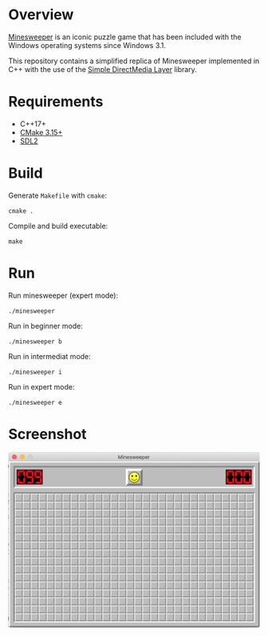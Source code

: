 # Overview

[Minesweeper](https://en.wikipedia.org/wiki/Microsoft_Minesweeper) is an iconic puzzle game 
that has been included with the Windows operating systems since Windows 3.1.

This repository contains a simplified replica of Minesweeper implemented in C++ 
with the use of the [Simple DirectMedia Layer](https://www.libsdl.org/) library.

# Requirements
* C++17+
* [CMake 3.15+](https://cmake.org/)
* [SDL2](https://www.libsdl.org/)

# Build    

Generate `Makefile` with `cmake`:
```$bash
cmake .
```

Compile and build executable:
```$bash
make
```

# Run

Run minesweeper (expert mode):
```$bash
./minesweeper
```

Run in beginner mode:
```$bash
./minesweeper b
```

Run in intermediat mode:
```$bash
./minesweeper i
```

Run in expert mode:
```$bash
./minesweeper e
```

# Screenshot

![Screenshot](screenshot.png)